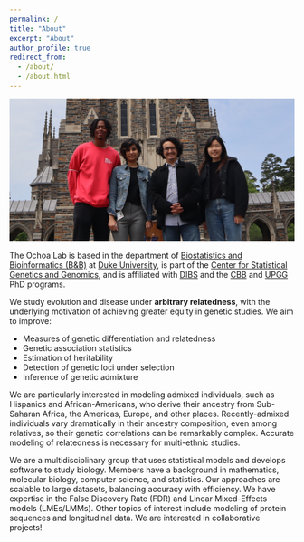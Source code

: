 ```yaml
---
permalink: /
title: "About"
excerpt: "About"
author_profile: true
redirect_from: 
  - /about/
  - /about.html
---
```


![Ochoa lab 2022](2022-04-29_125820_edt_group.jpg)

The Ochoa Lab is based in the department of [Biostatistics and Bioinformatics (B&B)](https://biostat.duke.edu/) at [Duke University](https://duke.edu), is part of the [Center for Statistical Genetics and Genomics](http://statgen.duke.edu), and is affiliated with [DIBS](https://dibs.duke.edu/) and the [CBB](https://genome.duke.edu/education/CBB) and [UPGG](https://upg.duke.edu/) PhD programs.

We study evolution and disease under **arbitrary relatedness**, with the underlying motivation of achieving greater equity in genetic studies.
We aim to improve:
* Measures of genetic differentiation and relatedness
* Genetic association statistics 
* Estimation of heritability
* Detection of genetic loci under selection
* Inference of genetic admixture

We are particularly interested in modeling admixed individuals, such as Hispanics and African-Americans, who derive their ancestry from Sub-Saharan Africa, the Americas, Europe, and other places.
Recently-admixed individuals vary dramatically in their ancestry composition, even among relatives, so their genetic correlations can be remarkably complex.
Accurate modeling of relatedness is necessary for multi-ethnic studies.

We are a multidisciplinary group that uses statistical models and develops software to study biology.
Members have a background in mathematics, molecular biology, computer science, and statistics.
Our approaches are scalable to large datasets, balancing accuracy with efficiency.
We have expertise in the False Discovery Rate (FDR) and Linear Mixed-Effects models (LMEs/LMMs).
Other topics of interest include modeling of protein sequences and longitudinal data.
We are interested in collaborative projects!
